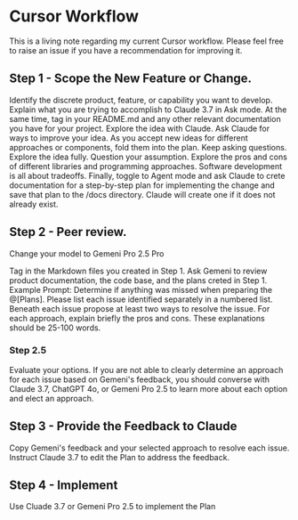 # Cursor Workflow

This is a living note regarding my current Cursor workflow. Please feel free to raise an issue if you have a recommendation for improving it. 

## Step 1 - Scope the New Feature or Change.

Identify the discrete product, feature, or capability you want to develop. 
Explain what you are trying to accomplish to Claude 3.7 in Ask mode. At the same time, tag in your README.md and any other relevant documentation you have for your project.
Explore the idea with Claude. Ask Claude for ways to improve your idea. 
As you accept new ideas for different approaches or components, fold them into the plan. 
Keep asking questions. Explore the idea fully. Question your assumption. Explore the pros and cons of different libraries and programming approaches. Software development is all about tradeoffs. 
Finally, toggle to Agent mode and ask Claude to crete documentation for a step-by-step plan for implementing the change and save that plan to the /docs directory. Claude will create one if it does not already exist. 

## Step 2 - Peer review.

Change your model to Gemeni Pro 2.5 Pro

Tag in the Markdown files you created in Step 1. 
Ask Gemeni to review product documentation, the code base, and the plans creted in Step 1. 
Example Prompt: Determine if anything was missed when preparing the @[Plans]. Please list each issue identified separately in a numbered list. Beneath each issue propose at least two ways to resolve the issue. For each approach, explain briefly the pros and cons. These explanations should be 25-100 words. 

### Step 2.5

Evaluate your options. If you are not able to clearly determine an approach for each issue based on Gemeni's feedback, you should converse with Claude 3.7, ChatGPT 4o, or Gemeni Pro 2.5 to learn more about each option and elect an approach. 

## Step 3 - Provide the Feedback to Claude

Copy Gemeni's feedback and your selected approach to resolve each issue.
Instruct Claude 3.7 to edit the Plan to address the feedback. 

## Step 4 - Implement

Use Cluade 3.7 or Gemeni Pro 2.5 to implement the Plan

